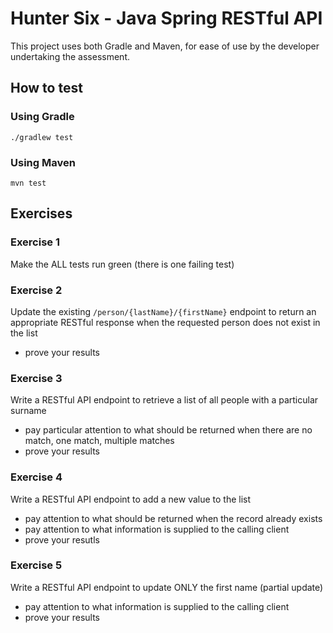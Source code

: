 # Hunter Six - Java Spring RESTful API

This project uses both Gradle and Maven, for ease of use by the developer undertaking the assessment.

## How to test
### Using Gradle
```./gradlew test```

### Using Maven
```mvn test```

## Exercises
### Exercise 1
Make the ALL tests run green (there is one failing test)

### Exercise 2
Update the existing `/person/{lastName}/{firstName}` endpoint to return an appropriate RESTful response when the requested person does not exist in the list
- prove your results

### Exercise 3
Write a RESTful API endpoint to retrieve a list of all people with a particular surname
- pay particular attention to what should be returned when there are no match, one match, multiple matches
- prove your results

### Exercise 4
Write a RESTful API endpoint to add a new value to the list
- pay attention to what should be returned when the record already exists
- pay attention to what information is supplied to the calling client
- prove your resutls

### Exercise 5
Write a RESTful API endpoint to update ONLY the first name (partial update)
- pay attention to what information is supplied to the calling client
- prove your results